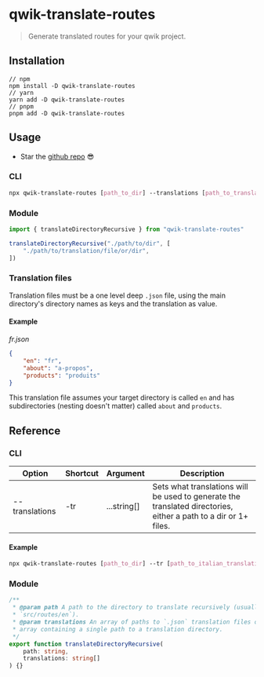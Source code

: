 # qwik-translate-routes

> Generate translated routes for your qwik project.

## Installation

```
// npm
npm install -D qwik-translate-routes
// yarn
yarn add -D qwik-translate-routes
// pnpm
pnpm add -D qwik-translate-routes
```

## Usage

-   Star the [github repo](https://github.com/Alexandre-Fernandez/qwik-translate-routes) 😎

### CLI

```css
npx qwik-translate-routes [path_to_dir] --translations [path_to_translation_dir_or_file]
```

### Module

```ts
import { translateDirectoryRecursive } from "qwik-translate-routes"

translateDirectoryRecursive("./path/to/dir", [
	"./path/to/translation/file/or/dir",
])
```

### Translation files

Translation files must be a one level deep `.json` file, using the main directory's directory names as keys and the translation as value.

#### Example

_fr.json_

```json
{
	"en": "fr",
	"about": "a-propos",
	"products": "produits"
}
```

This translation file assumes your target directory is called `en` and has subdirectories (nesting doesn't matter) called `about` and `products`.

## Reference

### CLI

| Option         | Shortcut | Argument    | Description                                                                                                     |
| -------------- | -------- | ----------- | --------------------------------------------------------------------------------------------------------------- |
| --translations | -tr      | ...string[] | Sets what translations will be used to generate the translated directories, either a path to a dir or 1+ files. |

#### Example

```css
npx qwik-translate-routes [path_to_dir] --tr [path_to_italian_translations] [path_to_german_translations]
```

### Module

```ts
/**
 * @param path A path to the directory to translate recursively (usually
 * `src/routes/en`).
 * @param translations An array of paths to `.json` translation files or an
 * array containing a single path to a translation directory.
 */
export function translateDirectoryRecursive(
	path: string,
	translations: string[]
) {}
```
